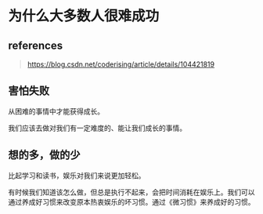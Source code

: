 # 为什么大多数人很难成功

## references

> https://blog.csdn.net/coderising/article/details/104421819

## 害怕失败

从困难的事情中才能获得成长。

我们应该去做对我们有一定难度的、能让我们成长的事情。

## 想的多，做的少

比起学习和读书，娱乐对我们来说更加轻松。

有时候我们知道该怎么做，但总是执行不起来，会把时间消耗在娱乐上。我们可以通过养成好习惯来改变原本热衷娱乐的坏习惯。通过《微习惯》来养成好的习惯。

